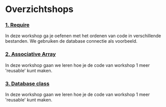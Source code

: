 # Overzichtshops

### [1. Require](./01%20Require/workshop.md)
In deze workshop ga je oefenen met het ordenen van code in verschillende bestanden. We gebruiken de database connectie als voorbeeld.

### [2. Associative Array](./02%20Database%20class/werkshop.md)
In deze workshop gaan we leren hoe je de code van workshop 1 meer 'reusable' kunt maken.

### [3. Database class](./02%20Database%20class/werkshop.md)
In deze workshop gaan we leren hoe je de code van workshop 1 meer 'reusable' kunt maken.